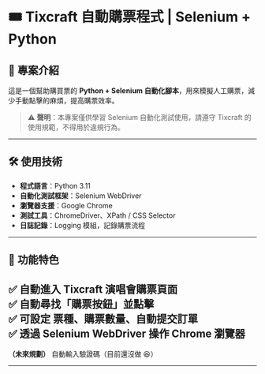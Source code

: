 # 🎟️ Tixcraft 自動購票程式 | Selenium + Python

## 📌 專案介紹
這是一個幫助購買票的 **Python + Selenium 自動化腳本**，用來模擬人工購票，減少手動點擊的麻煩，提高購票效率。

> ⚠️ **聲明**：本專案僅供學習 Selenium 自動化測試使用，請遵守 Tixcraft 的使用規範，不得用於違規行為。

---

## 🛠️ **使用技術**
- **程式語言**：Python 3.11
- **自動化測試框架**：Selenium WebDriver
- **瀏覽器支援**：Google Chrome
- **測試工具**：ChromeDriver、XPath / CSS Selector
- **日誌記錄**：Logging 模組，記錄購票流程

---

## 🚀 **功能特色**
✅ 自動進入 Tixcraft 演唱會購票頁面  
✅ 自動尋找「購票按鈕」並點擊  
✅ 可設定 **票種、購票數量、自動提交訂單**  
✅ 透過 **Selenium WebDriver** 操作 Chrome 瀏覽器  
---

**（未來規劃）** 
自動輸入驗證碼（目前還沒做 😆）

---
